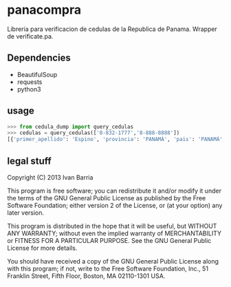 panacompra
==========

Libreria para verificacion de cedulas de la Republica de Panama.
Wrapper de verificate.pa.

Dependencies
-------------
* BeautifulSoup
* requests 
* python3


usage
------
```python
>>> from cedula_dump import query_cedulas
>>> cedulas = query_cedulas(['8-832-1777','8-888-8888'])
[{'primer_apellido': 'Espino', 'provincia': 'PANAMÁ', 'pais': 'PANAMÁ', 'segundo_nombre': 'Miguel', 'numero': '8-832-1777', 'segundo_apellido': 'Silva', 'primer_nombre': 'Victor'}, None]

```


legal stuff
------------
Copyright (C) 2013  Ivan Barria

This program is free software; you can redistribute it and/or modify
it under the terms of the GNU General Public License as published by
the Free Software Foundation; either version 2 of the License, or
(at your option) any later version.

This program is distributed in the hope that it will be useful,
but WITHOUT ANY WARRANTY; without even the implied warranty of
MERCHANTABILITY or FITNESS FOR A PARTICULAR PURPOSE.  See the
GNU General Public License for more details.

You should have received a copy of the GNU General Public License along
with this program; if not, write to the Free Software Foundation, Inc.,
51 Franklin Street, Fifth Floor, Boston, MA 02110-1301 USA.

